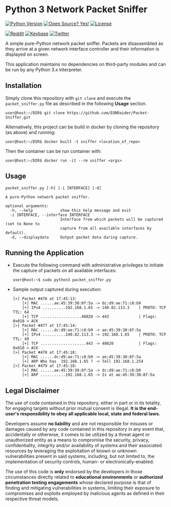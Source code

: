 # Python 3 Network Packet Sniffer
[![Python Version](https://img.shields.io/badge/python-3.x-blue?style=for-the-badge&logo=python)](https://github.com/EONRaider/Packet-Sniffer/)
[![Open Source? Yes!](https://img.shields.io/badge/Open%20Source%3F-Yes!-green?style=for-the-badge&logo=appveyor)](https://github.com/EONRaider/Packet-Sniffer/)
[![License](https://img.shields.io/github/license/EONRaider/Packet-Sniffer?style=for-the-badge)](https://github.com/EONRaider/Packet-Sniffer/blob/master/LICENSE)

[![Reddit](https://img.shields.io/reddit/user-karma/combined/eonraider?style=flat-square&logo=reddit)](https://www.reddit.com/user/eonraider)
[![Keybase](https://img.shields.io/badge/keybase-eonraider-blue?style=flat-square&logo=keybase)](https://keybase.io/eonraider)
[![Twitter](https://img.shields.io/twitter/follow/eon_raider?style=flat-square&logo=twitter)](https://twitter.com/intent/follow?screen_name=eon_raider)

A simple pure-Python network packet sniffer. Packets are disassembled 
as they arrive at a given network interface controller and their information 
is displayed on screen.

This application maintains no dependencies on third-party modules and can be 
run by any Python 3.x interpreter.

## Installation

Simply clone this repository with `git clone` and execute the `packet_sniffer.py` file 
as described in the following **Usage** section.
```
user@host:~/DIR$ git clone https://github.com/EONRaider/Packet-Sniffer.git
```

Alternatively, this project can be build in docker by cloning the repository (as above) and running:
```
user@host:~/DIR$ docker built -t sniffer <location_of_repo>
```

Then the container can be run container with:
```
user@host:~/DIR$ docker run -it --rm sniffer <args>
```

## Usage
```
packet_sniffer.py [-h] [-i INTERFACE] [-d]

A pure-Python network packet sniffer.

optional arguments:
  -h, --help            show this help message and exit
  -i INTERFACE, --interface INTERFACE
                        Interface from which packets will be captured (set to None to
                        capture from all available interfaces by default).
  -d, --displaydata     Output packet data during capture.
```

## Running the Application
- Execute the following command with administrative privileges to 
initiate the capture of packets on all available interfaces: 

  `user@host:~$ sudo python3 packet_sniffer.py`

- Sample output captured during execution:
  ```
  [>] Packet #476 at 17:45:13:
      [+] MAC ......ae:45:39:30:8f:5a -> dc:d9:ae:71:c8:b9
      [+] IPv4 ..........192.168.1.65 -> 140.82.113.3    | PROTO: TCP TTL: 64
      [+] TCP ..................40820 -> 443             | Flags: 0x010 > ACK
  [>] Packet #477 at 17:45:14:
      [+] MAC ......dc:d9:ae:71:c8:b9 -> ae:45:39:30:8f:5a
      [+] IPv4 ..........140.82.113.3 -> 192.168.1.65    | PROTO: TCP TTL: 49
      [+] TCP ....................443 -> 40820           | Flags: 0x010 > ACK
  [>] Packet #478 at 17:45:18:
      [+] MAC ......dc:d9:ae:71:c8:b9 -> ae:45:39:30:8f:5a
      [+] ARP Who has  192.168.1.65 ? -> Tell 192.168.1.254
  [>] Packet #479 at 17:45:18:
      [+] MAC ......ae:45:39:30:8f:5a -> dc:d9:ae:71:c8:b9
      [+] ARP ...........192.168.1.65 -> Is at ae:45:39:30:8f:5a
  ```

## Legal Disclaimer
The use of code contained in this repository, either in part or in its totality, 
for engaging targets without prior mutual consent is illegal. **It is 
the end-user's responsibility to obey all applicable local, state 
and federal laws.**

Developers assume **no liability** and are not 
responsible for misuses or damages caused by any code contained 
in this repository in any event that, accidentally or otherwise, it comes to 
be utilized by a threat agent or unauthorized entity as a means to compromise the security, privacy, 
confidentiality, integrity and/or availability of systems and their associated 
 resources by leveraging the exploitation of known or unknown vulnerabilities present 
in said systems, including, but not limited to, the implementation of security controls, 
human- or electronically-enabled.

The use of this code is **only** endorsed by the developers in those circumstances 
directly related to **educational environments** or **authorized penetration testing 
engagements** whose declared purpose is that of finding and mitigating vulnerabilities 
in systems, limiting their exposure to compromises and exploits employed by malicious 
agents as defined in their respective threat models.
